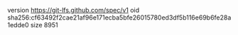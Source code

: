 version https://git-lfs.github.com/spec/v1
oid sha256:cf63492f2cae21af96e171ecba5bfe26015780ed3df5b116e69b6fe28a1edde0
size 8951

